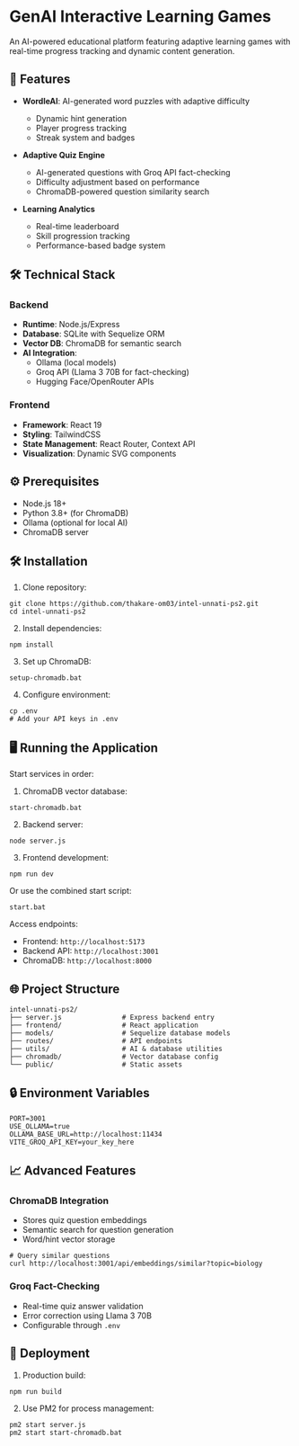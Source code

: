 # GenAI Interactive Learning Games

An AI-powered educational platform featuring adaptive learning games with real-time progress tracking and dynamic content generation.

## 🚀 Features

- **WordleAI**: AI-generated word puzzles with adaptive difficulty
  - Dynamic hint generation
  - Player progress tracking
  - Streak system and badges

- **Adaptive Quiz Engine**
  - AI-generated questions with Groq API fact-checking
  - Difficulty adjustment based on performance
  - ChromaDB-powered question similarity search

- **Learning Analytics**
  - Real-time leaderboard
  - Skill progression tracking
  - Performance-based badge system

## 🛠 Technical Stack

### Backend
- **Runtime**: Node.js/Express
- **Database**: SQLite with Sequelize ORM
- **Vector DB**: ChromaDB for semantic search
- **AI Integration**:
  - Ollama (local models)
  - Groq API (Llama 3 70B for fact-checking)
  - Hugging Face/OpenRouter APIs

### Frontend
- **Framework**: React 19
- **Styling**: TailwindCSS
- **State Management**: React Router, Context API
- **Visualization**: Dynamic SVG components

## ⚙️ Prerequisites

- Node.js 18+
- Python 3.8+ (for ChromaDB)
- Ollama (optional for local AI)
- ChromaDB server

## 🛠 Installation

1. Clone repository:
```
git clone https://github.com/thakare-om03/intel-unnati-ps2.git
cd intel-unnati-ps2
```

2. Install dependencies:
```
npm install
```

3. Set up ChromaDB:
```
setup-chromadb.bat
```

4. Configure environment:
```
cp .env
# Add your API keys in .env
```

## 🖥 Running the Application

Start services in order:

1. ChromaDB vector database:
```
start-chromadb.bat
```

2. Backend server:
```
node server.js
```

3. Frontend development:
```
npm run dev
```

Or use the combined start script:
```
start.bat
```

Access endpoints:
- Frontend: `http://localhost:5173`
- Backend API: `http://localhost:3001`
- ChromaDB: `http://localhost:8000`

## 🌐 Project Structure

```
intel-unnati-ps2/
├── server.js               # Express backend entry
├── frontend/               # React application
├── models/                 # Sequelize database models
├── routes/                 # API endpoints
├── utils/                  # AI & database utilities
├── chromadb/               # Vector database config
└── public/                 # Static assets
```

## 🔒 Environment Variables

```
PORT=3001
USE_OLLAMA=true
OLLAMA_BASE_URL=http://localhost:11434
VITE_GROQ_API_KEY=your_key_here
```

## 📈 Advanced Features

### ChromaDB Integration
- Stores quiz question embeddings
- Semantic search for question generation
- Word/hint vector storage
```
# Query similar questions
curl http://localhost:3001/api/embeddings/similar?topic=biology
```

### Groq Fact-Checking
- Real-time quiz answer validation
- Error correction using Llama 3 70B
- Configurable through `.env`

## 🚀 Deployment

1. Production build:
```
npm run build
```

2. Use PM2 for process management:
```
pm2 start server.js
pm2 start start-chromadb.bat
```